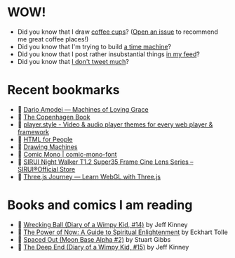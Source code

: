 # WOW!

- Did you know that I draw [coffee cups](https://papercups.mamuso.net/)? ([Open an issue](https://github.com/mamuso/papercups/issues) to recommend me great coffee places!)
- Did you know that I'm trying to build [a time machine](https://github.com/mamuso/fluxcapacitor)?
- Did you know that I post rather insubstantial things [in my feed](https://feed.mamuso.net/)?
- Did you know that [I don't tweet much](https://twitter.com/mamuso)?

# Recent bookmarks

- 👀 [Dario Amodei — Machines of Loving Grace](https://darioamodei.com/machines-of-loving-grace)
- 👀 [The Copenhagen Book](https://thecopenhagenbook.com/)
- 👀 [player.style - Video & audio player themes for every web player & framework](https://player.style/)
- 👀 [HTML for People](https://htmlforpeople.com/)
- 👀 [Drawing Machines](https://drawingmachines.org/index.php)
- 👀 [Comic Mono | comic-mono-font](https://dtinth.github.io/comic-mono-font/)
- 👀 [SIRUI Night Walker T1.2 Super35 Frame Cine Lens Series – SIRUI®Official Store](https://store.sirui.com/products/night-walker-t1-2-s35-cine-lens-series?variant=45538352267490)
- 👀 [Three.js Journey — Learn WebGL with Three.js](https://threejs-journey.com/#)


# Books and comics I am reading

- 📘 [Wrecking Ball (Diary of a Wimpy Kid, #14)](https://www.goodreads.com/book/show/44091234) by Jeff Kinney
- 📘 [The Power of Now: A Guide to Spiritual Enlightenment](https://www.goodreads.com/book/show/6512869) by Eckhart Tolle
- 📘 [Spaced Out (Moon Base Alpha #2)](https://www.goodreads.com/book/show/26022750) by Stuart Gibbs
- 📘 [The Deep End (Diary of a Wimpy Kid, #15)](https://www.goodreads.com/book/show/51468119) by Jeff Kinney

